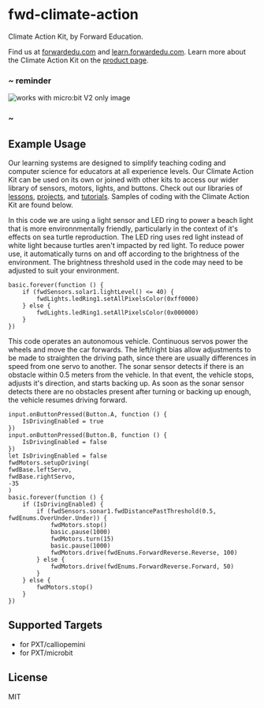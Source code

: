 # fwd-climate-action

Climate Action Kit, by Forward Education.

Find us at [forwardedu.com](https://forwardedu.com/) and [learn.forwardedu.com](https://learn.forwardedu.com/). Learn more about the Climate Action Kit on the [product page](https://forwardedu.com/pages/climate-action-kit).

### ~ reminder

![works with micro:bit V2 only image](/static/v2/v2-only.png)

### ~

## Example Usage

Our learning systems are designed to simplify teaching coding and computer science for educators at all experience levels.
Our Climate Action Kit can be used on its own or joined with other kits to access our wider library of sensors, motors, lights, and buttons.
Check out our libraries of [lessons](https://learn.forwardedu.com/lesson-library), [projects](https://learn.forwardedu.com/projects/), and [tutorials](https://learn.forwardedu.com/tutorials/). Samples of coding with the Climate Action Kit are found below.

In this code we are using a light sensor and LED ring to power a beach light that is more environnmentally friendly, particularly in the context of it's effects on sea turtle reproduction. The LED ring uses red light instead of white light because turtles aren't impacted by red light. To reduce power use, it automatically turns on and off according to the brightness of the environment. The brightness threshold used in the code may need to be adjusted to suit your environment.

```blocks
basic.forever(function () {
    if (fwdSensors.solar1.lightLevel() <= 40) {
        fwdLights.ledRing1.setAllPixelsColor(0xff0000)
    } else {
        fwdLights.ledRing1.setAllPixelsColor(0x000000)
    }
})
```

This code operates an autonomous vehicle. Continuous servos power the wheels and move the car forwards. The left/right bias allow adjustments to be made to straighten the driving path, since there are usually differences in speed from one servo to another. The sonar sensor detects if there is an obstacle within 0.5 meters from the vehicle. In that event, the vehicle stops, adjusts it's direction, and starts backing up. As soon as the sonar sensor detects there are no obstacles present after turning or backing up enough, the vehicle resumes driving forward.

```blocks
input.onButtonPressed(Button.A, function () {
    IsDrivingEnabled = true
})
input.onButtonPressed(Button.B, function () {
    IsDrivingEnabled = false
})
let IsDrivingEnabled = false
fwdMotors.setupDriving(
fwdBase.leftServo,
fwdBase.rightServo,
-35
)
basic.forever(function () {
    if (IsDrivingEnabled) {
        if (fwdSensors.sonar1.fwdDistancePastThreshold(0.5, fwdEnums.OverUnder.Under)) {
            fwdMotors.stop()
            basic.pause(1000)
            fwdMotors.turn(15)
            basic.pause(1000)
            fwdMotors.drive(fwdEnums.ForwardReverse.Reverse, 100)
        } else {
            fwdMotors.drive(fwdEnums.ForwardReverse.Forward, 50)
        }
    } else {
        fwdMotors.stop()
    }
})
```

## Supported Targets

-   for PXT/calliopemini
-   for PXT/microbit

## License

MIT
